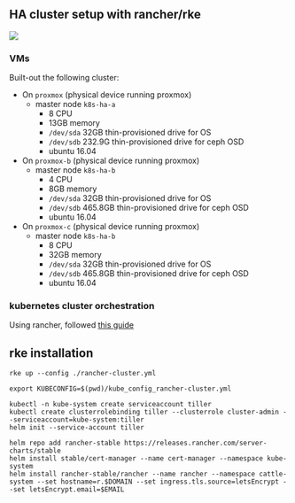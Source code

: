 ## HA cluster setup with rancher/rke

![](https://i.imgur.com/Qd7f8lx.png)

### VMs

Built-out the following cluster:

* On `proxmox` (physical device running proxmox)
  * master node `k8s-ha-a`
    * 8 CPU
    * 13GB memory
    * `/dev/sda` 32GB thin-provisioned drive for OS
    * `/dev/sdb` 232.9G thin-provisioned drive for ceph OSD
    * ubuntu 16.04
* On `proxmox-b` (physical device running proxmox)
  * master node `k8s-ha-b`
    * 4 CPU
    * 8GB memory
    * `/dev/sda` 32GB thin-provisioned drive for OS
    * `/dev/sdb` 465.8GB thin-provisioned drive for ceph OSD
    * ubuntu 16.04
* On `proxmox-c` (physical device running proxmox)
  * master node `k8s-ha-b`
    * 8 CPU
    * 32GB memory
    * `/dev/sda` 32GB thin-provisioned drive for OS
    * `/dev/sdb` 465.8GB thin-provisioned drive for ceph OSD
    * ubuntu 16.04

### kubernetes cluster orchestration

Using rancher, followed [this guide](https://rancher.com/docs/rancher/v2.x/en/installation/ha/)

## rke installation

```shell
rke up --config ./rancher-cluster.yml

export KUBECONFIG=$(pwd)/kube_config_rancher-cluster.yml

kubectl -n kube-system create serviceaccount tiller
kubectl create clusterrolebinding tiller --clusterrole cluster-admin --serviceaccount=kube-system:tiller
helm init --service-account tiller

helm repo add rancher-stable https://releases.rancher.com/server-charts/stable
helm install stable/cert-manager --name cert-manager --namespace kube-system
helm install rancher-stable/rancher --name rancher --namespace cattle-system --set hostname=r.$DOMAIN --set ingress.tls.source=letsEncrypt --set letsEncrypt.email=$EMAIL
```
